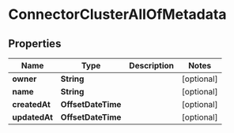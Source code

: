 

# ConnectorClusterAllOfMetadata


## Properties

Name | Type | Description | Notes
------------ | ------------- | ------------- | -------------
**owner** | **String** |  |  [optional]
**name** | **String** |  |  [optional]
**createdAt** | **OffsetDateTime** |  |  [optional]
**updatedAt** | **OffsetDateTime** |  |  [optional]




